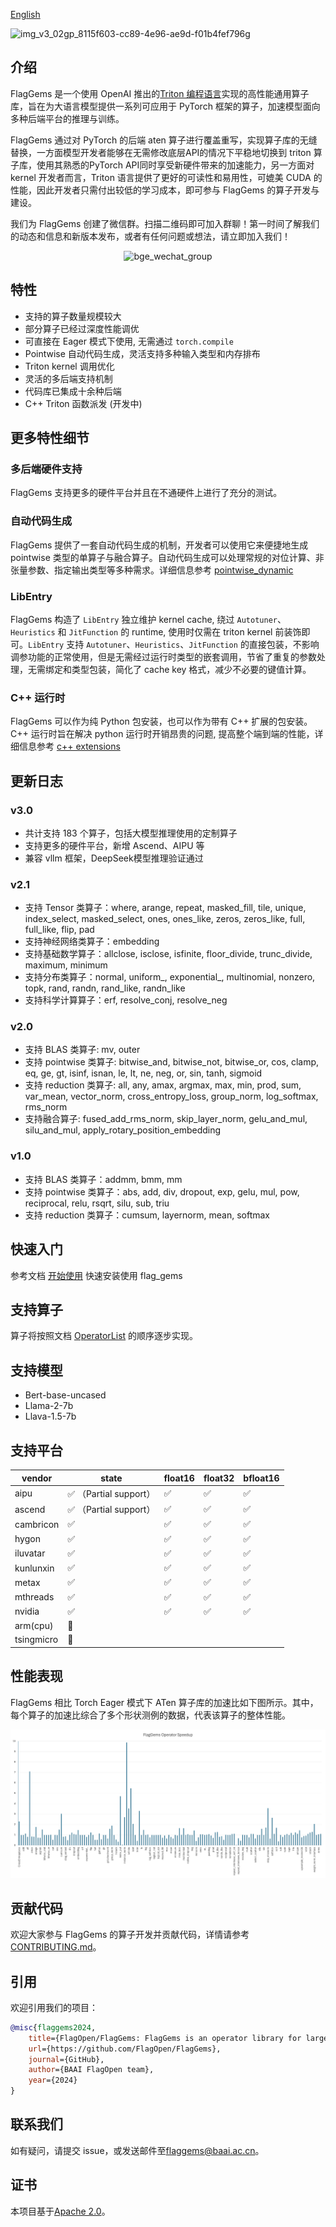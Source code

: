 [English](./README.md)

![img_v3_02gp_8115f603-cc89-4e96-ae9d-f01b4fef796g](https://github.com/user-attachments/assets/97950fc6-62bb-4b6a-b8d5-5751c14492fa)

## 介绍

FlagGems 是一个使用 OpenAI 推出的[Triton 编程语言](https://github.com/openai/triton)实现的高性能通用算子库，旨在为大语言模型提供一系列可应用于 PyTorch 框架的算子，加速模型面向多种后端平台的推理与训练。

FlagGems 通过对 PyTorch 的后端 aten 算子进行覆盖重写，实现算子库的无缝替换，一方面模型开发者能够在无需修改底层API的情况下平稳地切换到 triton 算子库，使用其熟悉的PyTorch API同时享受新硬件带来的加速能力，另一方面对 kernel 开发者而言，Triton 语言提供了更好的可读性和易用性，可媲美 CUDA 的性能，因此开发者只需付出较低的学习成本，即可参与 FlagGems 的算子开发与建设。

我们为 FlagGems 创建了微信群。扫描二维码即可加入群聊！第一时间了解我们的动态和信息和新版本发布，或者有任何问题或想法，请立即加入我们！

<p align="center">
 <img src="https://github.com/user-attachments/assets/69019a23-0550-44b1-ac42-e73f06cb55d6" alt="bge_wechat_group" class="center" width="200">
</p>

## 特性

- 支持的算子数量规模较大
- 部分算子已经过深度性能调优
- 可直接在 Eager 模式下使用, 无需通过 `torch.compile`
- Pointwise 自动代码生成，灵活支持多种输入类型和内存排布
- Triton kernel 调用优化
- 灵活的多后端支持机制
- 代码库已集成十余种后端
- C++ Triton 函数派发 (开发中)

## 更多特性细节

### 多后端硬件支持

FlagGems 支持更多的硬件平台并且在不通硬件上进行了充分的测试。

### 自动代码生成

FlagGems 提供了一套自动代码生成的机制，开发者可以使用它来便捷地生成 pointwise 类型的单算子与融合算子。自动代码生成可以处理常规的对位计算、非张量参数、指定输出类型等多种需求。详细信息参考 [pointwise_dynamic](docs/pointwise_dynamic.md)

### LibEntry

FlagGems 构造了 `LibEntry` 独立维护 kernel cache, 绕过 `Autotuner`、`Heuristics` 和 `JitFunction` 的 runtime, 使用时仅需在 triton kernel 前装饰即可。`LibEntry` 支持 `Autotuner`、`Heuristics`、`JitFunction` 的直接包装，不影响调参功能的正常使用，但是无需经过运行时类型的嵌套调用，节省了重复的参数处理，无需绑定和类型包装，简化了 cache key 格式，减少不必要的键值计算。

### C++ 运行时

FlagGems 可以作为纯 Python 包安装，也可以作为带有 C++ 扩展的包安装。C++ 运行时旨在解决 python 运行时开销昂贵的问题, 提高整个端到端的性能，详细信息参考 [c++ extensions](docs/build_flaggems_with_c_extensions.md)

## 更新日志

### v3.0

- 共计支持 183 个算子，包括大模型推理使用的定制算子
- 支持更多的硬件平台，新增 Ascend、AIPU 等
- 兼容 vllm 框架，DeepSeek模型推理验证通过

### v2.1

- 支持 Tensor 类算子：where, arange, repeat, masked_fill, tile, unique, index_select, masked_select, ones, ones_like, zeros, zeros_like, full, full_like, flip, pad
- 支持神经网络类算子：embedding
- 支持基础数学算子：allclose, isclose, isfinite, floor_divide, trunc_divide, maximum, minimum
- 支持分布类算子：normal, uniform\_, exponential\_, multinomial, nonzero, topk, rand, randn, rand_like, randn_like
- 支持科学计算算子：erf, resolve_conj, resolve_neg

### v2.0

- 支持 BLAS 类算子: mv, outer
- 支持 pointwise 类算子: bitwise_and, bitwise_not, bitwise_or, cos, clamp, eq, ge, gt, isinf, isnan, le, lt, ne, neg, or, sin, tanh, sigmoid
- 支持 reduction 类算子: all, any, amax, argmax, max, min, prod, sum, var_mean, vector_norm, cross_entropy_loss, group_norm, log_softmax, rms_norm
- 支持融合算子: fused_add_rms_norm, skip_layer_norm, gelu_and_mul, silu_and_mul, apply_rotary_position_embedding

### v1.0

- 支持 BLAS 类算子：addmm, bmm, mm
- 支持 pointwise 类算子：abs, add, div, dropout, exp, gelu, mul, pow, reciprocal, relu, rsqrt, silu, sub, triu
- 支持 reduction 类算子：cumsum, layernorm, mean, softmax

## 快速入门

参考文档 [开始使用](docs/get_start_with_flaggems.md) 快速安装使用 flag_gems

## 支持算子

算子将按照文档 [OperatorList](docs/operator_list.md) 的顺序逐步实现。

## 支持模型

- Bert-base-uncased
- Llama-2-7b
- Llava-1.5-7b

## 支持平台

| vendor      | state | float16 | float32 | bfloat16 |
| ----------- | ----------- |-----------|-----------|-----------|
| aipu        | ✅  （Partial support）     |✅       |✅       |✅       |
| ascend      | ✅    （Partial support）    |✅       |✅       |✅       |
| cambricon   | ✅        |✅       |✅       |✅       |
| hygon   | ✅        |✅       |✅       |✅       |
| iluvatar   | ✅        |✅       |✅       |✅       |
| kunlunxin   | ✅        |✅       |✅       |✅       |
| metax   | ✅        |✅       |✅       |✅       |
| mthreads   | ✅       |✅       |✅       |✅       |
| nvidia   | ✅        |✅       |✅       |✅       |
| arm(cpu)   | 🚧      |       |      |      |
| tsingmicro   | 🚧        |       |      |     |

## 性能表现

FlagGems 相比 Torch Eager 模式下 ATen 算子库的加速比如下图所示。其中，每个算子的加速比综合了多个形状测例的数据，代表该算子的整体性能。

![算子加速比](./docs/assets/speedup-20250423.png)

## 贡献代码

欢迎大家参与 FlagGems 的算子开发并贡献代码，详情请参考[CONTRIBUTING.md](./CONTRIBUTING_cn.md)。

## 引用

欢迎引用我们的项目：

```bibtex
@misc{flaggems2024,
    title={FlagOpen/FlagGems: FlagGems is an operator library for large language models implemented in the Triton language.},
    url={https://github.com/FlagOpen/FlagGems},
    journal={GitHub},
    author={BAAI FlagOpen team},
    year={2024}
}
```

## 联系我们

如有疑问，请提交 issue，或发送邮件至<a href="mailto:flaggems@baai.ac.cn">flaggems@baai.ac.cn</a>。

## 证书

本项目基于[Apache 2.0](./LICENSE)。
